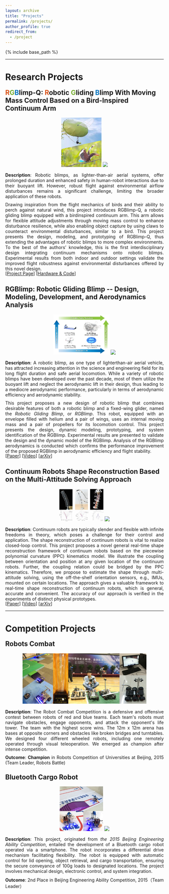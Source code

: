```yaml
---
layout: archive
title: "Projects"
permalink: /projects/
author_profile: true
redirect_from:
  - /project
---
```


{% include base_path %}

<hr>

<h1> Research Projects </h1>

<div style="margin-top: -10px;"></div>
<h2> <font color=D95319>R</font><font color=77AC30>G</font><font color=0072BD>B</font>limp-Q: <font color=D95319>R</font>obotic <font color=77AC30>G</font>liding <font color=0072BD>B</font>limp With Moving Mass Control Based on a Bird-Inspired Continuum Arm </h2>

<p align="center">
  <img width="25.3%" src="../files/research/rgblimp-q/Cover.jpg">
  <img width="55%" src="../files/research/rgblimp-q/ProjectPage.gif">
</p>
<div style="text-align: justify;">
  <p style="margin-bottom: -5px;"><strong>Description</strong>:
    Robotic blimps, as lighter-than-air aerial systems, offer prolonged duration and enhanced safety in human-robot interactions due to their buoyant lift. However, robust flight against environmental airflow disturbances remains a significant challenge, limiting the broader application of these robots.
  </p>
  <p style="margin-bottom: -2px;">
    Drawing inspiration from the flight mechanics of birds and their ability to perch against natural wind, this project introduces RGBlimp-Q, a robotic gliding blimp equipped with a birdinspired continuum arm. This arm allows for flexible attitude adjustments through moving mass control to enhance disturbance resilience, while also enabling object capture by using claws to counteract environmental disturbances, similar to a bird. This project presents the design, modeling, and prototyping of RGBlimp-Q, thus extending the advantages of robotic blimps to more complex environments. To the best of the authors’ knowledge, this is the first interdisciplinary design integrating continuum mechanisms onto robotic blimps. Experimental results from both indoor and outdoor settings validate the improved flight robustness against environmental disturbances offered by this novel design. 
  </p>
  [<a href="https://rgblimp.github.io/" style="text-decoration: underline;">Project Page</a>] [<a href="https://github.com/RGBlimp/RGBlimp-Q" style="text-decoration: underline;">Hardware & Code</a>] 
</div>

<div style="margin-top: 20px;"></div>

<h2 id="rgblimp"> RGBlimp: Robotic Gliding Blimp -- Design, Modeling, Development, and Aerodynamics Analysis </h2>

<p align="center">
  <img width="35.3%" src="../files/research/rgblimp/illustration.jpg">
  <img width="45%" src="../files/research/rgblimp/demo.gif">
</p>
<div style="text-align: justify;">
  <p style="margin-bottom: -5px;"><strong>Description</strong>:
    A robotic blimp, as one type of lighterthan-air aerial vehicle, has attracted increasing attention in the science and engineering field for its long flight duration and safe aerial locomotion. While a variety of robotic blimps have been developed over the past decade, most of them utilize the buoyant lift and neglect the aerodynamic lift in their design, thus leading to a mediocre aerodynamic performance, particularly in terms of aerodynamic efficiency and aerodynamic stability.
  </p>
  <p style="margin-bottom: -2px;">
    This project proposes a new design of robotic blimp that combines desirable features of both a robotic blimp and a fixed-wing glider, named the <i>Robotic Gliding Blimp</i>, or <i>RGBlimp</i>. This robot, equipped with an envelope filled with helium and a pair of wings, uses an internal moving mass and a pair of propellers for its locomotion control. This project presents the design, dynamic modeling, prototyping, and system identification of the RGBlimp.  Experimental results are presented to validate the design and the dynamic model of the RGBlimp. Analysis of the RGBlimp aerodynamics is conducted which confirms the performance improvement of the proposed RGBlimp in aerodynamic efficiency and flight stability. 
  </p>
  [<a href="https://ieeexplore.ieee.org/document/10258385" style="text-decoration: underline;">Paper</a>]  
  [<a href="https://youtu.be/AkYN0jurYxI" style="text-decoration: underline;">Video</a>]  
  [<a href="https://arxiv.org/pdf/2306.04079" style="text-decoration: underline;">arXiv</a>]
</div>

<div style="margin-top: 20px;"></div>

<h2 id="continuum"> Continuum Robots Shape Reconstruction Based on the Multi-Attitude Solving Approach </h2>

<p align="center">
  <img width="27.8%" src="../files/research/continuum/cover.jpg">
  <img width="65%" src="../files/research/continuum/demo.gif">
</p>
<div style="text-align: justify;">
  <p style="margin-bottom: -2px;"><strong>Description</strong>:
    Continuum robots are typically slender and flexible with infinite freedoms in theory, which poses a challenge for their control and application. The shape reconstruction of continuum robots is vital to realize closed-loop control. This project proposes a novel general real-time shape reconstruction framework of continuum robots based on the piecewise polynomial curvature (PPC) kinematics model. We illustrate the coupling between orientation and position at any given location of the continuum robots. Further, the coupling relation could be bridged by the PPC kinematics. Therefore, we propose to estimate the shape through multi-attitude solving, using the off-the-shelf orientation sensors, e.g., IMUs, mounted on certain locations. The approach gives a valuable framework to real-time shape reconstruction of continuum robots, which is general, accurate and convenient. The accuracy of our approach is verified in the experiments of distinct physical prototypes. 
  </p>
  [<a href="https://ieeexplore.ieee.org/document/9812289" style="text-decoration: underline;">Paper</a>]  
  [<a href="https://youtu.be/tm9aPsXuPTo" style="text-decoration: underline;">Video</a>]  
  [<a href="https://arxiv.org/pdf/2103.05150" style="text-decoration: underline;">arXiv</a>]
</div>


<hr>

<h1> Competition Projects </h1>

<div style="margin-top: -10px;"></div>

<h2 id="battle"> Robots Combat </h2>
<p align="center" >
  <img width="78%" src="../files/competitions/battle.jpg">
</p>
<div style="text-align: justify;">
  <p style="margin-bottom: -5px;"><strong>Description</strong>:
     The Robot Combat Competition is a defensive and offensive contest between robots of red and blue teams. Each team's robots must navigate obstacles, engage opponents, and attack the opponent's life tower. The team with the highest score wins. The 12m x 12m arena has bases at opposite corners and obstacles like broken bridges and turntables. We designed four different wheeled robots, including one remotely operated through visual teleoperation. We emerged as champion after intense competition. 
  </p>
  <p style="margin-bottom: -5px;"><strong>Outcome</strong>:
    <strong>Champion</strong> in Robots Competition of Universities at Beijing, 2015 (Team Leader, Robots Battle)
  </p>
</div>

<div style="margin-top: 20px;"></div>

<h2 id="bcar"> Bluetooth Cargo Robot </h2>
<p align="center" >
  <img width="27.3%" src="../files/competitions/bcar.jpg">
  <img width="50%" src="../files/competitions/bcar.gif">
</p>
<div style="text-align: justify;">
  <p style="margin-bottom: -5px;"><strong>Description</strong>:
    This project, originated from <i>the 2015 Beijing Engineering Ability Competition</i>, entailed the development of a Bluetooth cargo robot operated via a smartphone. The robot incorporates a differential drive mechanism facilitating flexibility. The robot is equipped with automatic control for lid opening, object retrieval, and cargo transportation, ensuring the secure conveyance of 100g loads to designated locations. The project involves mechanical design, electronic control, and system integration. 
  </p>
  <p style="margin-bottom: -5px;"><strong>Outcome</strong>:
    2nd Place in Beijing Engineering Ability Competition, 2015（Team Leader）
  </p>
</div>